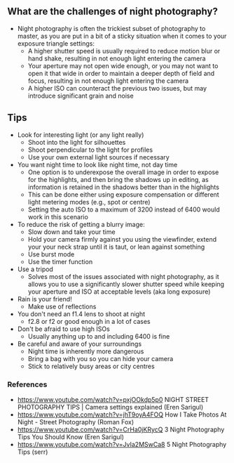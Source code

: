 ## What are the challenges of night photography?

- Night photography is often the trickiest subset of photography to master, as you are put in a bit of a sticky situation when it comes to your exposure triangle settings:
	- A higher shutter speed is usually required to reduce motion blur or hand shake, resulting in not enough light entering the camera
	- Your aperture may not open wide enough, or you may not want to open it that wide in order to maintain a deeper depth of field and focus, resulting in not enough light entering the camera
	- A higher ISO can counteract the previous two issues, but may introduce significant grain and noise

## Tips

- Look for interesting light (or any light really)
	- Shoot into the light for silhouettes
	- Shoot perpendicular to the light for profiles
	- Use your own external light sources if necessary
- You want night time to look like night time, not day time
	- One option is to underexpose the overall image in order to expose for the highlights, and then bring the shadows up in editing, as information is retained in the shadows better than in the highlights
	- This can be done either using exposure compensation or different light metering modes (e.g., spot or centre)
	- Setting the auto ISO to a maximum of 3200 instead of 6400 would work in this scenario
- To reduce the risk of getting a blurry image:
	- Slow down and take your time
	- Hold your camera firmly against you using the viewfinder, extend your your neck strap until it is taut, or lean against something
	- Use burst mode
	- Use the timer function
- Use a tripod 
	- Solves most of the issues associated with night photography, as it allows you to use a significantly slower shutter speed while keeping your aperture and ISO at acceptable levels (aka long exposure)
- Rain is your friend!
	- Make use of reflections
- You don't need an f1.4 lens to shoot at night
	- f2.8 or f2 or good enough in a lot of cases
- Don't be afraid to use high ISOs
	- Usually anything up to and including 6400 is fine
- Be careful and aware of your surroundings
	- Night time is inherently more dangerous
	- Bring a bag with you so you can hide your camera
	- Stick to relatively busy areas or city centres

### References
- https://www.youtube.com/watch?v=pxjOOkdp5p0 NIGHT STREET PHOTOGRAPHY TIPS | Camera settings explained (Eren Sarigul)
- https://www.youtube.com/watch?v=jhT9oyA4FOQ How I Take Photos At Night - Street Photography (Roman Fox)
- https://www.youtube.com/watch?v=CrHa0jKRycQ 3 Night Photography Tips You Should Know (Eren Sarigul)
- https://www.youtube.com/watch?v=JvIa2MSwCa8 5 Night Photography Tips (serr)